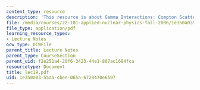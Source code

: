 ```yaml
---
content_type: resource
description: 'This resource is about Gamma Interactions: Compton Scattering.'
file: /media/courses/22-101-applied-nuclear-physics-fall-2006/1e350a0355aacbee065a6728470e6597_lec19.pdf
file_type: application/pdf
learning_resource_types:
- Lecture Notes
ocw_type: OCWFile
parent_title: Lecture Notes
parent_type: CourseSection
parent_uid: f2e251a4-20f6-3423-44e1-807ac1684fca
resourcetype: Document
title: lec19.pdf
uid: 1e350a03-55aa-cbee-065a-6728470e6597
---
```


